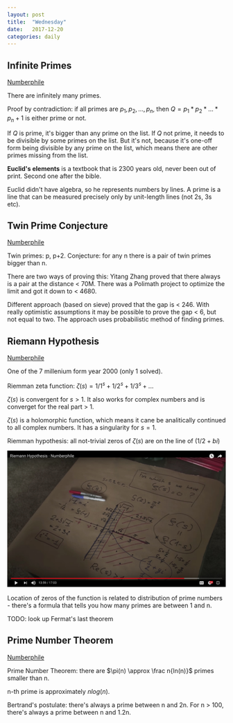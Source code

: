 ```yaml
---
layout: post
title:  "Wednesday"
date:   2017-12-20
categories: daily
---
```


## Infinite Primes
[Numberphile](https://www.youtube.com/watch?v=ctC33JAV4FI)

There are infinitely many primes.

Proof by contradiction: if all primes are $p_1, p_2, ..., p_n$, then $Q = p_1 * p_2 * ... * p_n + 1$
is either prime or not.

If $Q$ is prime, it's bigger than any prime on the list.
If $Q$ not prime, it needs to be divisible by some primes on the list. But it's not, because it's one-off form being divisible by any prime on the list, which means there are other primes missing from the list.

**Euclid's elements** is a textbook that is 2300 years old, never been out of print. Second one after the bible.

Euclid didn't have algebra, so he represents numbers by lines. A prime is a line that can be measured precisely only by unit-length lines (not 2s, 3s etc).

## Twin Prime Conjecture
[Numberphile](https://www.youtube.com/watch?v=QKHKD8bRAro)

Twin primes: p, p+2. Conjecture: for any n there is a pair of twin primes bigger than n.

There are two ways of proving this: Yitang Zhang proved that there always is a pair at the distance < 70M. There was a Polimath project to optimize the limit and got it down to < 4680.

Different approach (based on sieve) proved that the gap is < 246. With really optimistic assumptions it may be possible to prove the gap < 6, but not equal to two. The approach uses probabilistic method of finding primes.

## Riemann Hypothesis
[Numberphile](https://www.youtube.com/watch?v=d6c6uIyieoo)

One of the 7 millenium form year 2000 (only 1 solved).

Riemman zeta function: $\zeta(s) = 1/1^s + 1/2^s + 1/3^s + ...$

$\zeta(s)$ is convergent for $s > 1$. It also works for complex numbers and is converget for the real part > 1.

$\zeta(s)$ is a holomorphic function, which means it cane be analitically continued to all complex numbers. It has a singularity for $s=1$.

Riemman hypothesis: all not-trivial zeros of $\zeta(s)$ are on the line of $(1/2 + bi)$

![chart](img/2017-12-20.jpg)

Location of zeros of the function is related to distribution of prime numbers - there's a formula that tells you how many primes are between 1 and n.

TODO: look up Fermat's last theorem

## Prime Number Theorem
[Numberphile](https://www.youtube.com/watch?v=l8ezziaEeNE)

Prime Number Theorem: there are $\pi(n) \approx \frac n{ln(n)}$ primes smaller than n.

n-th prime is approximately $n log(n)$.

Bertrand's postulate: there's always a prime between n and 2n. For n > 100, there's always a prime between n and 1.2n.
